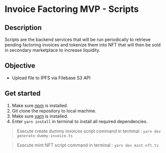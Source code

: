 # Invoice Factoring MVP - Scripts

## Description

Scripts are the backend services that will be run periodically to retrieve pending factoring invoices and tokenize them into NFT that will then be sold in secondary marketplace to increase liquidity.

## Objective

- Upload file to IPFS via Filebase S3 API

## Get started

1. Make sure [npm](https://docs.npmjs.com/downloading-and-installing-node-js-and-npm) is installed.
2. Git clone the repository to local machine.
3. Make sure [yarn](https://yarnpkg.com/getting-started/migration#why-should-you-migrate) is installed.
4. Enter `yarn install` in terminal to install all required dependencies.

> Execute create dummy invoices script command in terminal : `yarn dev generate-dummy-invoice.ts`

> Execute mint NFT script command in terminal : `yarn dev mint-nft.ts`
